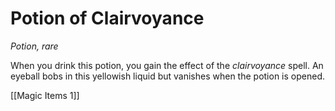 # Potion of Clairvoyance

*Potion, rare*

When you drink this potion, you gain the effect of the *clairvoyance* spell. An eyeball bobs in this yellowish liquid but vanishes when the potion is opened.


[[Magic Items 1]]